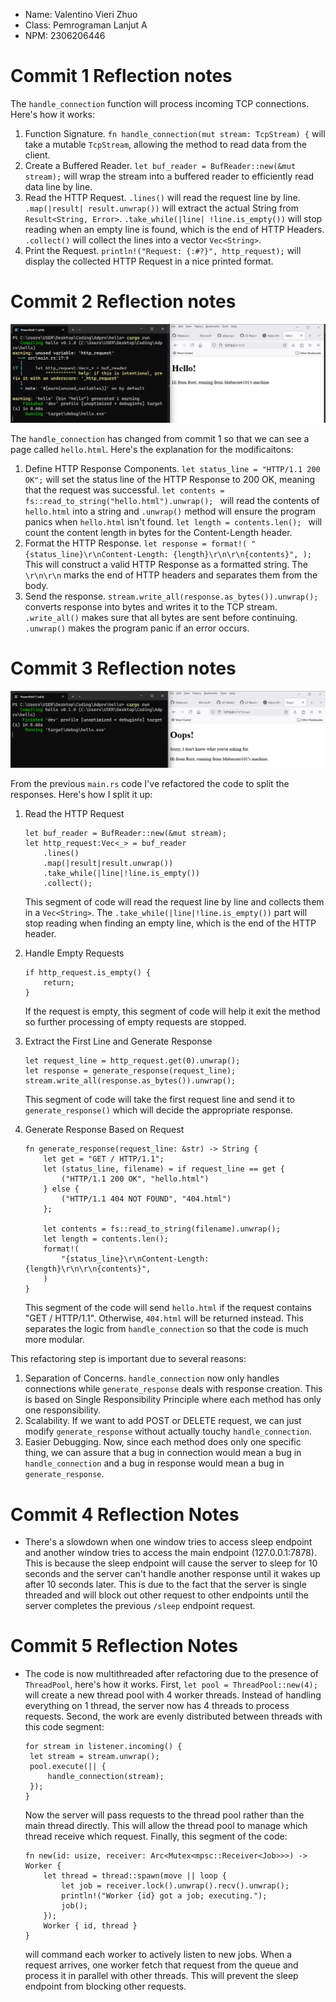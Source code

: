 - Name: Valentino Vieri Zhuo
- Class: Pemrograman Lanjut A
- NPM: 2306206446

# Commit 1 Reflection notes

The `handle_connection` function will process incoming TCP connections. Here's how it works:
1. Function Signature. `fn handle_connection(mut stream: TcpStream) {` will take a mutable `TcpStream`, allowing the method to read data from the client.
2. Create a Buffered Reader. `let buf_reader = BufReader::new(&mut stream);` will wrap the stream into a buffered reader to efficiently read data line by line.
3. Read the HTTP Request. `.lines()` will read the request line by line. `.map(|result| result.unwrap())` will extract the actual String from `Result<String, Error>`. `.take_while(|line| !line.is_empty())` will stop reading when an empty line is found, which is the end of HTTP Headers. `.collect()` will collect the lines into a vector `Vec<String>`.
4. Print the Request. `println!("Request: {:#?}", http_request);` will display the collected HTTP Request in a nice printed format.

# Commit 2 Reflection notes

![](/images/milestone2.png)

The `handle_connection` has changed from commit 1 so that we can see a page called `hello.html`. Here's the explanation for the modificaitons:
1. Define HTTP Response Components. `let status_line = "HTTP/1.1 200 OK";` will set the status line of the HTTP Response to 200 OK, meaning that the request was successful. `let contents = fs::read_to_string("hello.html").unwrap();
` will read the contents of `hello.html` into a string and `.unwrap()` method will ensure the program panics when `hello.html` isn't found. `let length = contents.len();
` will count the content length in bytes for the Content-Length header. 
2. Format the HTTP Response. `let response = format!(
   "{status_line}\r\nContent-Length: {length}\r\n\r\n{contents}",
   );` This will construct a valid HTTP Response as a formatted string. The `\r\n\r\n` marks the end of HTTP headers and separates them from the body. 
3. Send the response. `stream.write_all(response.as_bytes()).unwrap();` converts response into bytes and writes it to the TCP stream. `.write_all()` makes sure that all bytes are sent before continuing.
   `.unwrap()` makes the program panic if an error occurs.

# Commit 3 Reflection notes

![](/images/milestone3.png)

From the previous `main.rs` code I've refactored the code to split the responses. Here's how I split it up:
1. Read the HTTP Request
   ```
   let buf_reader = BufReader::new(&mut stream);
   let http_request:Vec<_> = buf_reader
       .lines()
       .map(|result|result.unwrap())
       .take_while(|line|!line.is_empty())
       .collect();
   ```
   This segment of code will read the request line by line and collects them in a `Vec<String>`. The `.take_while(|line|!line.is_empty())` part will stop reading when finding an empty line, which is the end of the HTTP header.

2. Handle Empty Requests
   ```
   if http_request.is_empty() {
       return;
   }
   ```
   If the request is empty, this segment of code will help it exit the method so further processing of empty requests are stopped.

3. Extract the First Line and Generate Response
   ```
   let request_line = http_request.get(0).unwrap();
   let response = generate_response(request_line);
   stream.write_all(response.as_bytes()).unwrap();
   ```   
   This segment of code will take the first request line and send it to `generate_response()` which will decide the appropriate response.
   
4. Generate Response Based on Request
   ```
   fn generate_response(request_line: &str) -> String {
       let get = "GET / HTTP/1.1";
       let (status_line, filename) = if request_line == get {
           ("HTTP/1.1 200 OK", "hello.html")
       } else {
           ("HTTP/1.1 404 NOT FOUND", "404.html")
       };
   
       let contents = fs::read_to_string(filename).unwrap();
       let length = contents.len();
       format!(
           "{status_line}\r\nContent-Length: {length}\r\n\r\n{contents}",
       )
   }
   ```
   This segment of the code will send `hello.html` if the request contains "GET / HTTP/1.1". Otherwise, `404.html` will be returned instead. This separates the logic from `handle_connection` so that the code is much more modular.

This refactoring step is important due to several reasons:
1. Separation of Concerns. `handle_connection` now only handles connections while `generate_response` deals with response creation. This is based on Single Responsibility Principle where each method has only one responsibility.
2. Scalability. If we want to add POST or DELETE request, we can just modify `generate_response` without actually touchy `handle_connection`.
3. Easier Debugging. Now, since each method does only one specific thing, we can assure that a bug in connection would mean a bug in `handle_connection` and a bug in response would mean a bug in `generate_response`.

# Commit 4 Reflection Notes

- There's a slowdown when one window tries to access sleep endpoint and another window tries to access the main endpoint (127.0.0.1:7878). This is because the sleep endpoint will cause the server to sleep for 10 seconds and the server can't handle another response until it wakes up after 10 seconds later. This is due to the fact that the server is single threaded and will block out other request to other endpoints until the server completes the previous `/sleep` endpoint request.

# Commit 5 Reflection Notes

- The code is now multithreaded after refactoring due to the presence of `ThreadPool`, here's how it works. First, `let pool = ThreadPool::new(4);
` will create a new thread pool with 4 worker threads. Instead of handling everything on 1 thread, the server now has 4 threads to process requests. Second, the work are evenly distributed between threads with this code segment:
   ```
   for stream in listener.incoming() {
    let stream = stream.unwrap();
    pool.execute(|| {
        handle_connection(stream);
    });
   }
   ```
  Now the server will pass requests to the thread pool rather than the main thread directly. This will allow the thread pool to manage which thread receive which request. Finally, this segment of the code:
   ```
   fn new(id: usize, receiver: Arc<Mutex<mpsc::Receiver<Job>>>) -> Worker {
       let thread = thread::spawn(move || loop {
           let job = receiver.lock().unwrap().recv().unwrap();
           println!("Worker {id} got a job; executing.");
           job();
       });
       Worker { id, thread }
   }
   ```
  will command each worker to actively listen to new jobs. When a request arrives, one worker fetch that request from the queue and process it in parallel with other threads. This will prevent the sleep endpoint from blocking other requests. 
